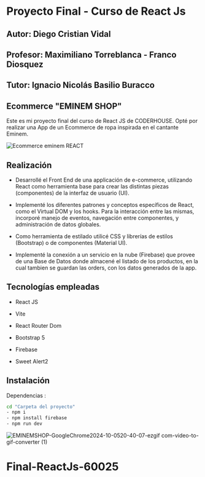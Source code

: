 # Proyecto Final - Curso de React Js

## Autor: Diego Cristian Vidal 
## Profesor: Maximiliano Torreblanca -  Franco Diosquez
## Tutor: Ignacio Nicolás Basilio Buracco 


## Ecommerce "EMINEM SHOP"

Este es mi proyecto final del curso de React JS de CODERHOUSE. 
Opté por realizar una App de un Ecommerce de ropa inspirada en el cantante Eminem.

![Ecommerce eminem REACT](https://github.com/user-attachments/assets/cbb41a96-f29a-423f-9a5a-614ebc89a8d8)


## Realización

- Desarrollé el Front End de una applicación de e-commerce, utilizando React como herramienta base para crear las distintas piezas (componentes) de la interfaz de usuario (UI).

- Implementé los diferentes patrones y conceptos específicos de React, como el Virtual DOM y los hooks. Para la interacción entre las mismas, incorporé manejo de eventos, navegación entre componentes, y administración de datos globales.

- Como herramienta de estilado utilicé CSS y librerías de estilos (Bootstrap) o de componentes (Material UI).

- Implementé la conexión a un servicio en la nube (Firebase) que provee de una Base de Datos donde almacené el listado de los productos, en la cual tambien se guardan las orders, con los datos generados de la app.

## Tecnologías empleadas

- React JS

- Vite
- React Router Dom
- Bootstrap 5
- Firebase
- Sweet Alert2

## Instalación

Dependencias :
```sh
cd "Carpeta del proyecto"
- npm i
- npm install firebase
- npm run dev
```

![EMINEMSHOP-GoogleChrome2024-10-0520-40-07-ezgif com-video-to-gif-converter (1)](https://github.com/user-attachments/assets/0cbb4515-03f1-4543-bdc4-6275af97ba0f)


# Final-ReactJs-60025
